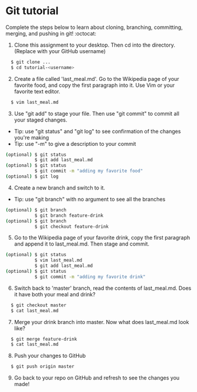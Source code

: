 # Git tutorial 
Complete the steps below to learn about cloning, branching, committing, merging, and pushing in git! :octocat:

1. Clone this assignment to your desktop. Then cd into the directory. (Replace with your GitHub username)
```bash
  $ git clone ...
  $ cd tutorial-<username>
```
2. Create a file called 'last_meal.md'. Go to the Wikipedia page of your favorite food, and copy the first paragraph into it. Use Vim or your favorite text editor.
```bash
  $ vim last_meal.md
```
3. Use "git add" to stage your file. Then use "git commit" to commit all your staged changes.
  * Tip: use "git status" and "git log" to see confirmation of the changes you're making
  * Tip: use "-m" to give a description to your commit
```bash
(optional) $ git status
           $ git add last_meal.md
(optional) $ git status
           $ git commit -m "adding my favorite food"
(optional) $ git log
```
4. Create a new branch and switch to it.
  * Tip: use "git branch" with no argument to see all the branches
```bash
(optional) $ git branch
           $ git branch feature-drink
(optional) $ git branch
           $ git checkout feature-drink
```
5. Go to the Wikipedia page of your favorite drink, copy the first paragraph and append it to last_meal.md. Then stage and commit.
```bash
(optional) $ git status
           $ vim last_meal.md
           $ git add last_meal.md
(optional) $ git status
           $ git commit -m "adding my favorite drink"
```
6. Switch back to 'master' branch, read the contents of last_meal.md. Does it have both your meal and drink?
```bash
  $ git checkout master
  $ cat last_meal.md
```
7. Merge your drink branch into master. Now what does last_meal.md look like?
```bash
  $ git merge feature-drink
  $ cat last_meal.md
```
8. Push your changes to GitHub
```bash
  $ git push origin master
```
9. Go back to your repo on GitHub and refresh to see the changes you made!
